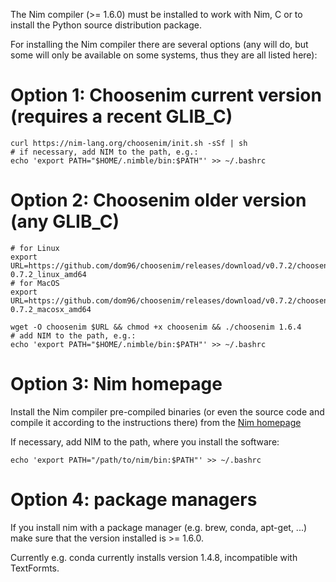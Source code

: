 
The Nim compiler (>= 1.6.0) must be installed to work with Nim, C or to install
the Python source distribution package.

For installing the Nim compiler there are several options (any will do, but some will only be available on some
systems, thus they are all listed here):

# Option 1: Choosenim current version (requires a recent GLIB_C)
```
curl https://nim-lang.org/choosenim/init.sh -sSf | sh
# if necessary, add NIM to the path, e.g.:
echo 'export PATH="$HOME/.nimble/bin:$PATH"' >> ~/.bashrc
```

# Option 2: Choosenim older version (any GLIB_C)

```
# for Linux
export URL=https://github.com/dom96/choosenim/releases/download/v0.7.2/choosenim-0.7.2_linux_amd64
# for MacOS
export URL=https://github.com/dom96/choosenim/releases/download/v0.7.2/choosenim-0.7.2_macosx_amd64

wget -O choosenim $URL && chmod +x choosenim && ./choosenim 1.6.4
# add NIM to the path, e.g.:
echo 'export PATH="$HOME/.nimble/bin:$PATH"' >> ~/.bashrc
```

# Option 3: Nim homepage 

Install the Nim compiler pre-compiled binaries (or even the source code and compile it according to the instructions there)
from the [Nim homepage](https://nim-lang.org/install_unix.html)

If necessary, add NIM to the path, where you install the software:
```
echo 'export PATH="/path/to/nim/bin:$PATH"' >> ~/.bashrc
```

# Option 4: package managers

If you install nim with a package manager (e.g. brew, conda, apt-get, ...)
make sure that the version installed is >= 1.6.0.

Currently e.g. conda currently installs version 1.4.8, incompatible with TextFormts.
